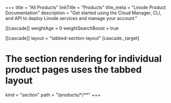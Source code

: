 +++
title = "All Products"
linkTitle = "Products"
title_meta = "Linode Product Documentation"
description = "Get started using the Cloud Manager, CLI, and API to deploy Linode services and manage your account."

[[cascade]]
weightAge = 0
weightSearchBoost = true

[[cascade]]
layout = "tabbed-section-layout"
[cascade._target]
# The section rendering for individual product pages uses the tabbed layout
kind = "section"
path = "/products/*/**"
+++

 <!--more-->
